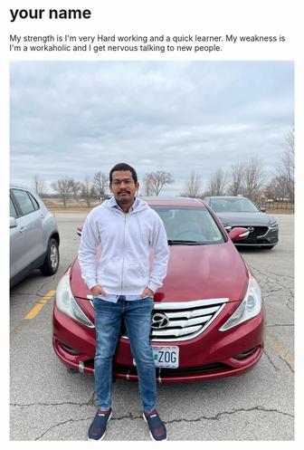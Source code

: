 # your name

My strength is I'm very Hard working and a quick learner. My weakness is I'm a workaholic and I get nervous talking to new people. 

![My Pic](Raj.jpeg)


